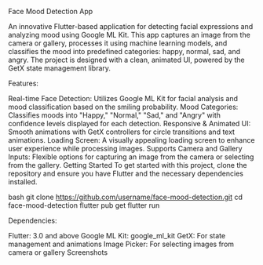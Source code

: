Face Mood Detection App

An innovative Flutter-based application for detecting facial expressions and analyzing mood using Google ML Kit. This app captures an image from the camera or gallery, processes it using machine learning models, and classifies the mood into predefined categories: happy, normal, sad, and angry. The project is designed with a clean, animated UI, powered by the GetX state management library.

Features:

Real-time Face Detection: Utilizes Google ML Kit for facial analysis and mood classification based on the smiling probability.
Mood Categories: Classifies moods into "Happy," "Normal," "Sad," and "Angry" with confidence levels displayed for each detection.
Responsive & Animated UI: Smooth animations with GetX controllers for circle transitions and text animations.
Loading Screen: A visually appealing loading screen to enhance user experience while processing images.
Supports Camera and Gallery Inputs: Flexible options for capturing an image from the camera or selecting from the gallery.
Getting Started
To get started with this project, clone the repository and ensure you have Flutter and the necessary dependencies installed.

bash
git clone https://github.com/username/face-mood-detection.git
cd face-mood-detection
flutter pub get
flutter run

Dependencies:

Flutter: 3.0 and above
Google ML Kit: google_ml_kit
GetX: For state management and animations
Image Picker: For selecting images from camera or gallery
Screenshots

